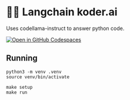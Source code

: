 # 🦜️🔗 Langchain koder.ai

Uses codellama-instruct to answer python code.


[![Open in GitHub Codespaces](https://github.com/codespaces/badge.svg)](https://codespaces.new/langchain-ai/streamlit-agent?quickstart=1)

## Running

```shell
python3 -m venv .venv
source venv/bin/activate

make setup
make run
```
